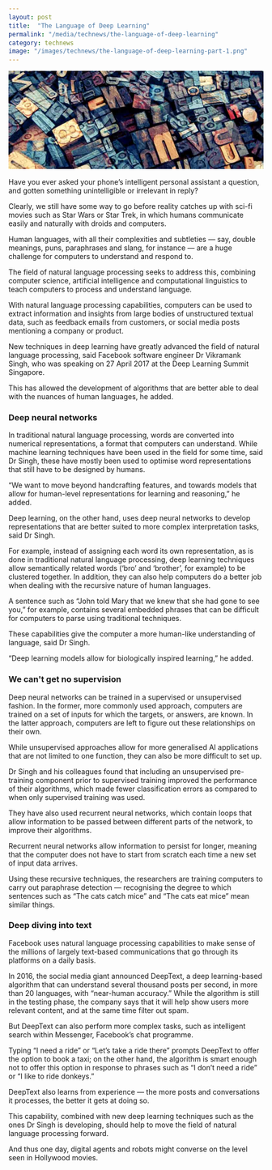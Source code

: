 ```yaml
---
layout: post
title:  "The Language of Deep Learning"
permalink: "/media/technews/the-language-of-deep-learning"
category: technews
image: "/images/technews/the-language-of-deep-learning-part-1.png"
---
```


![the language of deep learning](/images/technews/the-language-of-deep-learning-part-1.png)

Have you ever asked your phone’s intelligent personal assistant a question, and gotten something unintelligible or irrelevant in reply?

Clearly, we still have some way to go before reality catches up with sci-fi movies such as Star Wars or Star Trek, in which humans communicate easily and naturally with droids and computers.

Human languages, with all their complexities and subtleties — say, double meanings, puns, paraphrases and slang, for instance — are a huge challenge for computers to understand and respond to.

The field of natural language processing seeks to address this, combining computer science, artificial intelligence and computational linguistics to teach computers to process and understand language.

With natural language processing capabilities, computers can be used to extract information and insights from large bodies of unstructured textual data, such as feedback emails from customers, or social media posts mentioning a company or product.

New techniques in deep learning have greatly advanced the field of natural language processing, said Facebook software engineer Dr Vikramank Singh, who was speaking on 27 April 2017 at the Deep Learning Summit Singapore.

This has allowed the development of algorithms that are better able to deal with the nuances of human languages, he added.

### **Deep neural networks**
In traditional natural language processing, words are converted into numerical representations, a format that computers can understand. While machine learning techniques have been used in the field for some time, said Dr Singh, these have mostly been used to optimise word representations that still have to be designed by humans.

“We want to move beyond handcrafting features, and towards models that allow for human-level representations for learning and reasoning,” he added.

Deep learning, on the other hand, uses deep neural networks to develop representations that are better suited to more complex interpretation tasks, said Dr Singh.

For example, instead of assigning each word its own representation, as is done in traditional natural language processing, deep learning techniques allow semantically related words (‘bro’ and ‘brother’, for example) to be clustered together. In addition, they can also help computers do a better job when dealing with the recursive nature of human languages.

A sentence such as “John told Mary that we knew that she had gone to see you,” for example, contains several embedded phrases that can be difficult for computers to parse using traditional techniques.

These capabilities give the computer a more human-like understanding of language, said Dr Singh.

“Deep learning models allow for biologically inspired learning,” he added.

### **We can't get no supervision**
Deep neural networks can be trained in a supervised or unsupervised fashion. In the former, more commonly used approach, computers are trained on a set of inputs for which the targets, or answers, are known. In the latter approach, computers are left to figure out these relationships on their own.

While unsupervised approaches allow for more generalised AI applications that are not limited to one function, they can also be more difficult to set up.

Dr Singh and his colleagues found that including an unsupervised pre-training component prior to supervised training improved the performance of their algorithms, which made fewer classification errors as compared to when only supervised training was used.

They have also used recurrent neural networks, which contain loops that allow information to be passed between different parts of the network, to improve their algorithms.

Recurrent neural networks allow information to persist for longer, meaning that the computer does not have to start from scratch each time a new set of input data arrives.

Using these recursive techniques, the researchers are training computers to carry out paraphrase detection — recognising the degree to which sentences such as “The cats catch mice” and “The cats eat mice” mean similar things.

### **Deep diving into text**
Facebook uses natural language processing capabilities to make sense of the millions of largely text-based communications that go through its platforms on a daily basis.

In 2016, the social media giant announced DeepText, a deep learning-based algorithm that can understand several thousand posts per second, in more than 20 languages, with “near-human accuracy.” While the algorithm is still in the testing phase, the company says that it will help show users more relevant content, and at the same time filter out spam.

But DeepText can also perform more complex tasks, such as intelligent search within Messenger, Facebook’s chat programme.

Typing “I need a ride” or “Let’s take a ride there” prompts DeepText to offer the option to book a taxi; on the other hand, the algorithm is smart enough not to offer this option in response to phrases such as “I don’t need a ride” or “I like to ride donkeys.”

DeepText also learns from experience — the more posts and conversations it processes, the better it gets at doing so.

This capability, combined with new deep learning techniques such as the ones Dr Singh is developing, should help to move the field of natural language processing forward.

And thus one day, digital agents and robots might converse on the level seen in Hollywood movies.

